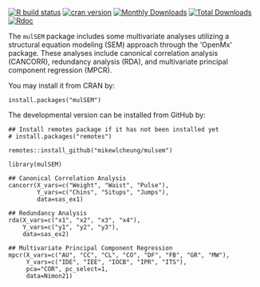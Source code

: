 [![R build status](https://github.com/mikewlcheung/mulsem/workflows/R-CMD-check/badge.svg)](https://github.com/mikewlcheung/mulsem/actions)
[![cran version](http://www.r-pkg.org/badges/version/mulSEM)](https://cran.r-project.org/package=mulSEM)
[![Monthly Downloads](http://cranlogs.r-pkg.org/badges/mulSEM)](https://cranlogs.r-pkg.org/badges/mulSEM)
[![Total Downloads](http://cranlogs.r-pkg.org/badges/grand-total/mulSEM)](https://cranlogs.r-pkg.org/badges/grand-total/mulSEM)
[![Rdoc](http://www.rdocumentation.org/badges/version/mulSEM)](https://www.rdocumentation.org/packages/mulSEM)

The `mulSEM` package includes some multivariate analyses utilizing a structural equation modeling (SEM) approach through the 'OpenMx' package. These analyses include canonical correlation analysis (CANCORR), redundancy analysis (RDA), and multivariate principal component regression (MPCR).

You may install it from CRAN by:

```
install.packages("mulSEM")
```

The developmental version can be installed from GitHub by:
```
## Install remotes package if it has not been installed yet
# install.packages("remotes")

remotes::install_github("mikewlcheung/mulsem")

library(mulSEM)

## Canonical Correlation Analysis
cancorr(X_vars=c("Weight", "Waist", "Pulse"),
        Y_vars=c("Chins", "Situps", "Jumps"),
        data=sas_ex1)

## Redundancy Analysis
rda(X_vars=c("x1", "x2", "x3", "x4"),
    Y_vars=c("y1", "y2", "y3"),
    data=sas_ex2)
	
## Multivariate Principal Component Regression	
mpcr(X_vars=c("AU", "CC", "CL", "CO", "DF", "FB", "GR", "MW"),
     Y_vars=c("IDE", "IEE", "IOCB", "IPR", "ITS"),
     pca="COR", pc_select=1,
     data=Nimon21)
```

